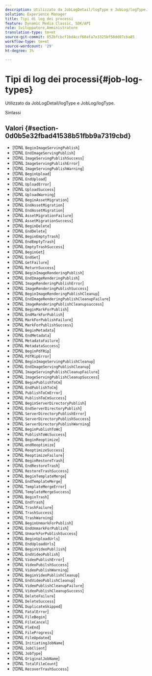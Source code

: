 ```yaml
---
description: Utilizzato da JobLogDetail/logType e JobLog/logType.
solution: Experience Manager
title: Tipi di log dei processi
feature: Dynamic Media Classic, SDK/API
role: Sviluppatore,Amministratore
translation-type: tm+mt
source-git-commit: 052bfcbcf1bd4ccf60afa7e3325bf58dd07cba85
workflow-type: tm+mt
source-wordcount: '29'
ht-degree: 3%

---
```



# Tipi di log dei processi{#job-log-types}

Utilizzato da JobLogDetail/logType e JobLog/logType.

Sintassi

## Valori {#section-0d0b5e32fbad41538b51fbb9a7319cbd}

* [!DNL `BeginImageServingPublish`]
* [!DNL `EndImageServingPublish`]
* [!DNL `ImageServingPublishSuccess`]
* [!DNL `ImageServingPublishError`]
* [!DNL `ImageServingPublishWarning`]
* [!DNL `BeginUpload`]
* [!DNL `EndUpload`]
* [!DNL `UploadError`]
* [!DNL `UploadSuccess`]
* [!DNL `UploadWarning`]
* [!DNL `BeginAssetMigration`]
* [!DNL `EndAssetMigration`]
* [!DNL `EndAssetMigration`]
* [!DNL `AssetMigrationFailure`]
* [!DNL `AssetMigrationSuccess`]
* [!DNL `BeginDelete`]
* [!DNL `EndDelete`]
* [!DNL `BeginEmptyTrash`]
* [!DNL `EndEmptyTrash`]
* [!DNL `EmptyTrashSuccess`]
* [!DNL `BeginGet`]
* [!DNL `EndGet`]
* [!DNL `GetFailure`]
* [!DNL `ReturnSuccess`]
* [!DNL `BeginImageRenderingPublish`]
* [!DNL `EndImageRenderingPublish`]
* [!DNL `ImageRenderingPublishError`]
* [!DNL `ImageRenderingPublishSuccess`]
* [!DNL `BeginImageRenderingPublishCleanup`]
* [!DNL `EndImageRenderingPublishCleanupFailure`]
* [!DNL `ImageRenderingPublishCleanupsuccess`]
* [!DNL `BeginMarkForPublish`]
* [!DNL `EndMarkForPublish`]
* [!DNL `MarkForPublishFailure`]
* [!DNL `MarkForPublishSuccess`]
* [!DNL `BeginMetadata`]
* [!DNL `EndMetadata`]
* [!DNL `MetadataFailure`]
* [!DNL `MetadataSuccess`]
* [!DNL `BeginPdfRip`]
* [!DNL `PdfRipError`]
* [!DNL `BeginImageServingPublishCleanup`]
* [!DNL `EndImageServingPublishCleanup`]
* [!DNL `ImageServingPublishCleanupFailure`]
* [!DNL `ImageServingPublishCleanupSuccess`]
* [!DNL `BeginPublishToCm`]
* [!DNL `EndPublishToCm`]
* [!DNL `PublishToCmError`]
* [!DNL `PublishToCmSuccess`]
* [!DNL `BeginServerDirectoryPublish`]
* [!DNL `EndServerDirectoryPublish`]
* [!DNL `ServerDirectoryPublishError`]
* [!DNL `ServerDirectoryPublishSuccess`]
* [!DNL `ServerDirectoryPublishWarning`]
* [!DNL `BeginPublishToWc`]
* [!DNL `PublishToWcSuccess`]
* [!DNL `BeginReoptimize`]
* [!DNL `endReoptimize`]
* [!DNL `ReoptimizeSuccess`]
* [!DNL `ReoptimizeFailure`]
* [!DNL `BeginRestoreTrash`]
* [!DNL `EndRestoreTrash`]
* [!DNL `RestoreTrashSuccess`]
* [!DNL `BeginTemplateMerge`]
* [!DNL `EndTemplateMerge`]
* [!DNL `TemplateMergeError`]
* [!DNL `TemplateMergeSuccess`]
* [!DNL `BeginTrash`]
* [!DNL `EndTrash`]
* [!DNL `TrashFailure`]
* [!DNL `TrashSuccess`]
* [!DNL `TrashWarning`]
* [!DNL `BeginUnmarkForPublish`]
* [!DNL `EndUnmarkForPublish`]
* [!DNL `UnmarkForPublishSuccess`]
* [!DNL `BeginUploadUrls`]
* [!DNL `EndUploadUrls`]
* [!DNL `BeginVideoPubl]ish`]
* [!DNL `EndVideoPublish`]
* [!DNL `VideoPublishError`]
* [!DNL `VideoPubilshSuccess`]
* [!DNL `VideoPublishWarning`]
* [!DNL `BeginVideoPublishCleanup`]
* [!DNL `EndVideoPublishCleanup`]
* [!DNL `VideoPublishCleanupFailure`]
* [!DNL `VideoPublishCleanupSuccess`]
* [!DNL `DeleteFailure`]
* [!DNL `DeleteSuccess`]
* [!DNL `DuplicateSkipped`]
* [!DNL `FatalError`]
* [!DNL `FileBegin`]
* [!DNL `FileCancel`]
* [!DNL `FleEnd`]
* [!DNL `FileProgress`]
* [!DNL `FileUpdated`]
* [!DNL `InitiatingJobName`]
* [!DNL `JobClient`]
* [!DNL `JobType`]
* [!DNL `OriginalJobName`]
* [!DNL `TotalFileCount`]
* [!DNL `RecoverTrashSuccess`]

